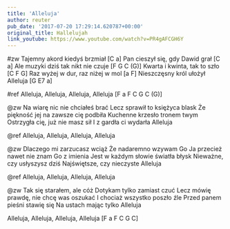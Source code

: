 ```yaml
---
title: 'Alleluja'
author: reuter
pub_date: '2017-07-20 17:29:14.620787+00:00'
original_title: Hallelujah
link_youtube: https://www.youtube.com/watch?v=PR4gAFCGH6Y
---
```


#zw
Tajemny akord kiedyś brzmiał [C a]
Pan cieszył się, gdy Dawid grał [C a]
Ale muzyki dziś tak nikt nie czuje [F G C (G)]
Kwarta i kwinta, tak to szło [C F G]
Raz wyżej w dur, raz niżej w mol [a F]
Nieszczęsny król ułożył Alleluja [G E7 a]

#ref
Alleluja, Alleluja, Alleluja, Alleluja [F a F C G C (G)]

@zw
Na wiarę nic nie chciałeś brać 
Lecz sprawił to księżyca blask 
Że piękność jej na zawsze cię podbiła 
Kuchenne krzesło tronem twym 
Ostrzygła cię, już nie masz sił 
I z gardła ci wydarła Alleluja 

@ref
Alleluja, Alleluja, Alleluja, Alleluja 

@zw
Dlaczego mi zarzucasz wciąż 
Że nadaremno wzywam Go 
Ja przecież nawet nie znam Go z imienia 
Jest w każdym słowie światła błysk 
Nieważne, czy usłyszysz dziś 
Najświętsze, czy nieczyste Alleluja 

@ref
Alleluja, Alleluja, Alleluja, Alleluja 

@zw
Tak się starałem, ale cóż 
Dotykam tylko zamiast czuć 
Lecz mówię prawdę, nie chcę was oszukać 
I chociaż wszystko poszło źle 
Przed panem pieśni stawię się 
Na ustach mając tylko Alleluja 

Alleluja, Alleluja, Alleluja, Alleluja [F a F C G C]
